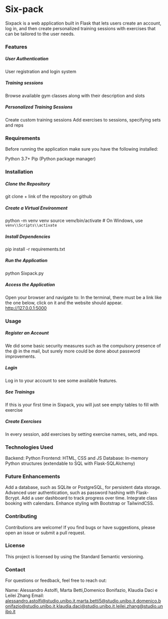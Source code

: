 <h1> Six-pack</h1>
Sixpack is a web application built in Flask that lets users create an account, log in, and then create personalized training sessions with exercises that can be tailored to the user needs.

<h3>Features</h3>
<h5>User Authentication</h5>
User registration and login system
<h5>Training sessions</h5>
Browse available gym classes along with their description and slots
<h5>Personalized Training Sessions</h5>
Create custom training sessions
Add exercises to sessions, specifying sets and reps

<h3>Requirements</h3>
Before running the application make sure you have the following installed:

Python 3.7+
Pip (Python package manager)
<h3>Installation</h3>

<h5>Clone the Repository</h5>
git clone + link of the repository on github

<h5>Create a Virtual Environment</h5>

python -m venv venv
source venv/bin/activate # On Windows, use `venv\\Scripts\\activate`
<h5>Install Dependencies</h5>

pip install -r requirements.txt
<h5>Run the Application</h5>

python Sixpack.py
<h5>Access the Application</h5>

Open your browser and navigate to:
In the terminal, there must be a link like the one below, click on it and the website should appear.
http://127.0.0.1:5000


<h3>Usage</h3>
<h5>Register an Account</h5>
We did some basic security measures such as the compulsory presence of the @ in the mail, but surely more could be done about password improvements.
<h5>Login</h5>

Log in to your account to see some available features.
<h5>See Trainings</h5>
If this is your first time in Sixpack, you will just see empty tables to fill with exercise
<h5>Create Exercises</h5>
In every session, add exercises by setting exercise names, sets, and reps.

<h3>Technologies Used</h3>
Backend: Python
Frontend: HTML, CSS and JS
Database: In-memory Python structures (extendable to SQL with Flask-SQLAlchemy)
<h3>Future Enhancements</h3>
Add a database, such as SQLite or PostgreSQL, for persistent data storage.
Advanced user authentication, such as password hashing with Flask-Bcrypt.
Add a user dashboard to track progress over time.
Integrate class booking with calendars.
Enhance styling with Bootstrap or TailwindCSS.
<h3>Contributing</h3>
Contributions are welcome! If you find bugs or have suggestions, please open an issue or submit a pull request.

<h3>License</h3>
This project is licensed by using the Standard Semantic versioning.

<h3>Contact</h3>
For questions or feedback, feel free to reach out:

Name: Alessandro Astolfi, Marta Betti,Domenico Bonifazio, Klaudia Daci e Leilei Zhang
Email: alessandro.astolfi@studio.unibo.it,marta.betti5@studio.unibo.it,domenico.bonifazio@studio.unibo.it,klaudia.daci@studio.unibo.it,leilei.zhang@studio.unibo.it
